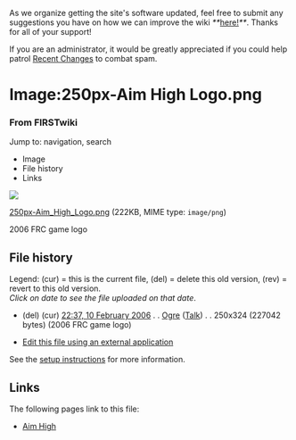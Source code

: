 As we organize getting the site's software updated, feel free to submit any
suggestions you have on how we can improve the wiki
_**_[here!](/index.php/User:Hallry/Suggestions "User:Hallry/Suggestions"
)_**_. Thanks for all of your support!

If you are an administrator, it would be greatly appreciated if you could help
patrol [Recent Changes](/index.php/Special:Recentchanges
"Special:Recentchanges" ) to combat spam.

# Image:250px-Aim High Logo.png

### From FIRSTwiki

Jump to: navigation, search

  * Image
  * File history
  * Links

![](/media/0/02/250px-Aim_High_Logo.png)

[250px-Aim_High_Logo.png](/media/0/02/250px-Aim_High_Logo.png "250px-Aim High
Logo.png" ) (222KB, MIME type: `image/png`)

2006 FRC game logo

## File history

Legend: (cur) = this is the current file, (del) = delete this old version,
(rev) = revert to this old version.  
_Click on date to see the file uploaded on that date_.

  * (del) (cur) [22:37, 10 February 2006](/media/0/02/250px-Aim_High_Logo.png "/media/0/02/250px-Aim High Logo.png" ) . . [Ogre](/index.php?title=User:Ogre&action=edit "User:Ogre" ) ([Talk](/index.php?title=User_talk:Ogre&action=edit "User talk:Ogre" )) . . 250x324 (227042 bytes) (2006 FRC game logo)
  

  * [Edit this file using an external application](/index.php?title=Image:250px-Aim_High_Logo.png&action=edit&externaledit=true&mode=file "Image:250px-Aim High Logo.png" )

See the [setup
instructions](http://meta.wikimedia.org/wiki/Help:External_editors
"http://meta.wikimedia.org/wiki/Help:External_editors" ) for more information.

## Links

The following pages link to this file:

  * [Aim High](/index.php/Aim_High "Aim High" )

